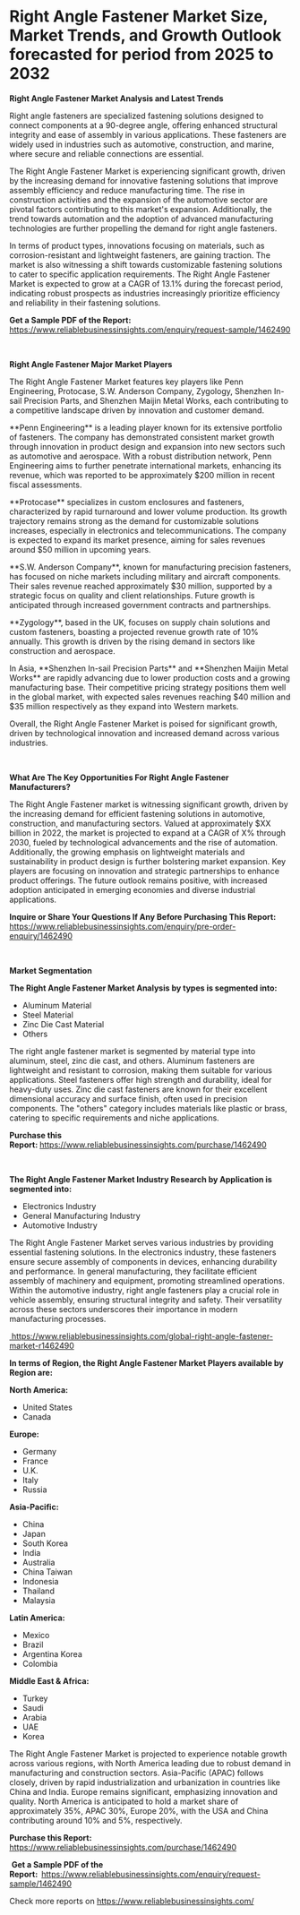 <p><h1>Right Angle Fastener Market Size, Market Trends, and Growth Outlook forecasted for period from 2025 to 2032</h1></p><p><strong>Right Angle Fastener Market Analysis and Latest Trends</strong></p>
<p><p>Right angle fasteners are specialized fastening solutions designed to connect components at a 90-degree angle, offering enhanced structural integrity and ease of assembly in various applications. These fasteners are widely used in industries such as automotive, construction, and marine, where secure and reliable connections are essential.</p><p>The Right Angle Fastener Market is experiencing significant growth, driven by the increasing demand for innovative fastening solutions that improve assembly efficiency and reduce manufacturing time. The rise in construction activities and the expansion of the automotive sector are pivotal factors contributing to this market's expansion. Additionally, the trend towards automation and the adoption of advanced manufacturing technologies are further propelling the demand for right angle fasteners.</p><p>In terms of product types, innovations focusing on materials, such as corrosion-resistant and lightweight fasteners, are gaining traction. The market is also witnessing a shift towards customizable fastening solutions to cater to specific application requirements. The Right Angle Fastener Market is expected to grow at a CAGR of 13.1% during the forecast period, indicating robust prospects as industries increasingly prioritize efficiency and reliability in their fastening solutions.</p></p>
<p><strong>Get a Sample PDF of the Report:&nbsp;</strong> <a href="https://www.reliablebusinessinsights.com/enquiry/request-sample/1462490?utm_campaign=2535&utm_medium=2&utm_source=Github&utm_content=ia&utm_term=28022025&utm_id=right-angle-fastener">https://www.reliablebusinessinsights.com/enquiry/request-sample/1462490</a></p>
<p>&nbsp;</p>
<p><strong>Right Angle Fastener Major Market Players</strong></p>
<p><p>The Right Angle Fastener Market features key players like Penn Engineering, Protocase, S.W. Anderson Company, Zygology, Shenzhen In-sail Precision Parts, and Shenzhen Maijin Metal Works, each contributing to a competitive landscape driven by innovation and customer demand.</p><p>**Penn Engineering** is a leading player known for its extensive portfolio of fasteners. The company has demonstrated consistent market growth through innovation in product design and expansion into new sectors such as automotive and aerospace. With a robust distribution network, Penn Engineering aims to further penetrate international markets, enhancing its revenue, which was reported to be approximately $200 million in recent fiscal assessments.</p><p>**Protocase** specializes in custom enclosures and fasteners, characterized by rapid turnaround and lower volume production. Its growth trajectory remains strong as the demand for customizable solutions increases, especially in electronics and telecommunications. The company is expected to expand its market presence, aiming for sales revenues around $50 million in upcoming years.</p><p>**S.W. Anderson Company**, known for manufacturing precision fasteners, has focused on niche markets including military and aircraft components. Their sales revenue reached approximately $30 million, supported by a strategic focus on quality and client relationships. Future growth is anticipated through increased government contracts and partnerships.</p><p>**Zygology**, based in the UK, focuses on supply chain solutions and custom fasteners, boasting a projected revenue growth rate of 10% annually. This growth is driven by the rising demand in sectors like construction and aerospace.</p><p>In Asia, **Shenzhen In-sail Precision Parts** and **Shenzhen Maijin Metal Works** are rapidly advancing due to lower production costs and a growing manufacturing base. Their competitive pricing strategy positions them well in the global market, with expected sales revenues reaching $40 million and $35 million respectively as they expand into Western markets.</p><p>Overall, the Right Angle Fastener Market is poised for significant growth, driven by technological innovation and increased demand across various industries.</p></p>
<p>&nbsp;</p>
<p><strong>What Are The Key Opportunities For Right Angle Fastener Manufacturers?</strong></p>
<p><p>The Right Angle Fastener market is witnessing significant growth, driven by the increasing demand for efficient fastening solutions in automotive, construction, and manufacturing sectors. Valued at approximately $XX billion in 2022, the market is projected to expand at a CAGR of X% through 2030, fueled by technological advancements and the rise of automation. Additionally, the growing emphasis on lightweight materials and sustainability in product design is further bolstering market expansion. Key players are focusing on innovation and strategic partnerships to enhance product offerings. The future outlook remains positive, with increased adoption anticipated in emerging economies and diverse industrial applications.</p></p>
<p><strong>Inquire or Share Your Questions If Any Before Purchasing This Report:</strong> <a href="https://www.reliablebusinessinsights.com/enquiry/pre-order-enquiry/1462490?utm_campaign=2535&utm_medium=2&utm_source=Github&utm_content=ia&utm_term=28022025&utm_id=right-angle-fastener">https://www.reliablebusinessinsights.com/enquiry/pre-order-enquiry/1462490</a></p>
<p>&nbsp;</p>
<p><strong>Market Segmentation</strong></p>
<p><strong>The Right Angle Fastener Market Analysis by types is segmented into:</strong></p>
<p><ul><li>Aluminum Material</li><li>Steel Material</li><li>Zinc Die Cast Material</li><li>Others</li></ul></p>
<p><p>The right angle fastener market is segmented by material type into aluminum, steel, zinc die cast, and others. Aluminum fasteners are lightweight and resistant to corrosion, making them suitable for various applications. Steel fasteners offer high strength and durability, ideal for heavy-duty uses. Zinc die cast fasteners are known for their excellent dimensional accuracy and surface finish, often used in precision components. The "others" category includes materials like plastic or brass, catering to specific requirements and niche applications.</p></p>
<p><strong>Purchase this Report:&nbsp;</strong><a href="https://www.reliablebusinessinsights.com/purchase/1462490?utm_campaign=2535&utm_medium=2&utm_source=Github&utm_content=ia&utm_term=28022025&utm_id=right-angle-fastener">https://www.reliablebusinessinsights.com/purchase/1462490</a></p>
<p>&nbsp;</p>
<p><strong>The Right Angle Fastener Market Industry Research by Application is segmented into:</strong></p>
<p><ul><li>Electronics Industry</li><li>General Manufacturing Industry</li><li>Automotive Industry</li></ul></p>
<p><p>The Right Angle Fastener Market serves various industries by providing essential fastening solutions. In the electronics industry, these fasteners ensure secure assembly of components in devices, enhancing durability and performance. In general manufacturing, they facilitate efficient assembly of machinery and equipment, promoting streamlined operations. Within the automotive industry, right angle fasteners play a crucial role in vehicle assembly, ensuring structural integrity and safety. Their versatility across these sectors underscores their importance in modern manufacturing processes.</p></p>
<p><a href="https://www.reliablebusinessinsights.com/global-right-angle-fastener-market-r1462490?utm_campaign=2535&utm_medium=2&utm_source=Github&utm_content=ia&utm_term=28022025&utm_id=right-angle-fastener">&nbsp;https://www.reliablebusinessinsights.com/global-right-angle-fastener-market-r1462490</a></p>
<p><strong>In terms of Region, the Right Angle Fastener Market Players available by Region are:</strong></p>
<p>
    <p> <strong> North America: </strong>
        <ul>
            <li>United States</li>
            <li>Canada</li>
        </ul>
        </p> 
    <p> <strong> Europe: </strong>
        <ul>
            <li>Germany</li>
            <li>France</li>
            <li>U.K.</li>
            <li>Italy</li>
            <li>Russia</li>
        </ul>
        </p> 
    <p> <strong> Asia-Pacific: </strong>
        <ul>
            <li>China</li>
            <li>Japan</li>
            <li>South Korea</li>
            <li>India</li>
            <li>Australia</li>
            <li>China Taiwan</li>
            <li>Indonesia</li>
            <li>Thailand</li>
            <li>Malaysia</li>
        </ul>
        </p> 
    <p> <strong> Latin America: </strong>
        <ul>
            <li>Mexico</li>
            <li>Brazil</li>
            <li>Argentina Korea</li>
            <li>Colombia</li>
        </ul>
        </p> 
    <p> <strong> Middle East & Africa: </strong>
        <ul>
            <li>Turkey</li>
            <li>Saudi</li>
            <li>Arabia</li>
            <li>UAE</li>
            <li>Korea</li>
        </ul>
    </p>
    </p>
<p><p>The Right Angle Fastener Market is projected to experience notable growth across various regions, with North America leading due to robust demand in manufacturing and construction sectors. Asia-Pacific (APAC) follows closely, driven by rapid industrialization and urbanization in countries like China and India. Europe remains significant, emphasizing innovation and quality. North America is anticipated to hold a market share of approximately 35%, APAC 30%, Europe 20%, with the USA and China contributing around 10% and 5%, respectively.</p></p>
<p><strong>Purchase this Report: </strong><a href="https://www.reliablebusinessinsights.com/purchase/1462490?utm_campaign=2535&utm_medium=2&utm_source=Github&utm_content=ia&utm_term=28022025&utm_id=right-angle-fastener">https://www.reliablebusinessinsights.com/purchase/1462490</a></p>
<p>&nbsp;<strong>Get a Sample PDF of the Report:&nbsp;&nbsp;</strong><a href="https://www.reliablebusinessinsights.com/enquiry/request-sample/1462490?utm_campaign=2535&utm_medium=2&utm_source=Github&utm_content=ia&utm_term=28022025&utm_id=right-angle-fastener">https://www.reliablebusinessinsights.com/enquiry/request-sample/1462490</a></p>
<p><strong></strong></p>
<p>Check more reports on <a href="https://www.reliablebusinessinsights.com/?utm_campaign=2535&utm_medium=2&utm_source=Github&utm_content=ia&utm_term=28022025&utm_id=right-angle-fastener">https://www.reliablebusinessinsights.com/</a></p>